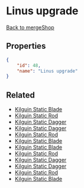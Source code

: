 # Linus upgrade

<no description available>

[Back to mergeShop](../merge-shops.md)

## Properties

```json
{
    "id": 48,
    "name": "Linus upgrade"
}
```

## Related

- [Kilguin Static Blade](../items/1984-kilguin-static-blade.md)
- [Kilguin Static Rod](../items/2000-kilguin-static-rod.md)
- [Kilguin Static Dagger](../items/2015-kilguin-static-dagger.md)
- [Kilguin Static Dagger](../items/2014-kilguin-static-dagger.md)
- [Kilguin Static Rod](../items/1999-kilguin-static-rod.md)
- [Kilguin Static Blade](../items/1981-kilguin-static-blade.md)
- [Kilguin Static Blade](../items/1980-kilguin-static-blade.md)
- [Kilguin Static Rod](../items/1998-kilguin-static-rod.md)
- [Kilguin Static Dagger](../items/2013-kilguin-static-dagger.md)
- [Kilguin Static Dagger](../items/2012-kilguin-static-dagger.md)
- [Kilguin Static Rod](../items/1997-kilguin-static-rod.md)
- [Kilguin Static Blade](../items/1979-kilguin-static-blade.md)

